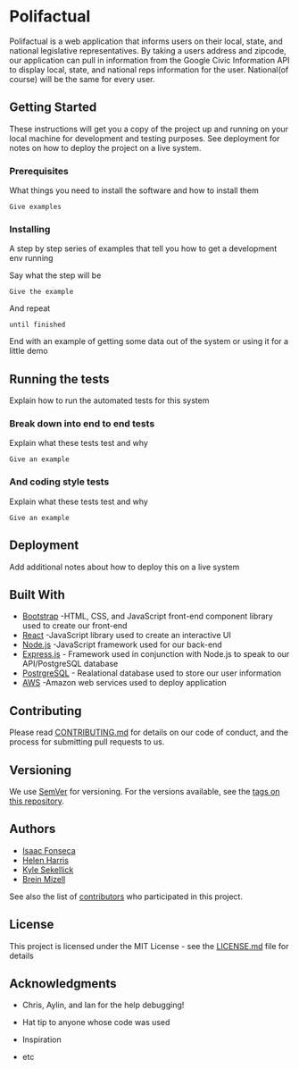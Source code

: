 # Polifactual

Polifactual is a web application that informs users on their local, state, and national legislative representatives. By taking a users address and zipcode, our application can pull in information from the Google Civic Information API to display local, state, and national reps information for the user. National(of course) will be the same for every user.

## Getting Started

These instructions will get you a copy of the project up and running on your local machine for development and testing purposes. See deployment for notes on how to deploy the project on a live system.

### Prerequisites

What things you need to install the software and how to install them

```
Give examples
```

### Installing

A step by step series of examples that tell you how to get a development env running

Say what the step will be

```
Give the example
```

And repeat

```
until finished
```

End with an example of getting some data out of the system or using it for a little demo

## Running the tests

Explain how to run the automated tests for this system

### Break down into end to end tests

Explain what these tests test and why

```
Give an example
```

### And coding style tests

Explain what these tests test and why

```
Give an example
```

## Deployment

Add additional notes about how to deploy this on a live system

## Built With
* [Bootstrap](https://getbootstrap.com/) -HTML, CSS, and JavaScript front-end component library used to create our front-end
* [React](https://reactjs.org/docs/getting-started.html) -JavaScript library used to create an interactive UI
* [Node.js](https://nodejs.org/en/about/) -JavaScript framework used for our back-end
* [Express.js](https://expressjs.com/) - Framework used in conjunction with Node.js to speak to our API/PostgreSQL database
* [PostrgreSQL](https://www.postgresql.org/) - Realational database used to store our user information
* [AWS](https://aws.amazon.com/) -Amazon web services used to deploy application 


## Contributing

Please read [CONTRIBUTING.md](https://gist.github.com/PurpleBooth/b24679402957c63ec426) for details on our code of conduct, and the process for submitting pull requests to us.

## Versioning

We use [SemVer](http://semver.org/) for versioning. For the versions available, see the [tags on this repository](https://github.com/your/project/tags). 

## Authors

* [Isaac Fonseca](www.isaacfonseca.com)
* [Helen Harris]()
* [Kyle Sekellick]()
* [Brein Mizell]()

See also the list of [contributors](https://github.com/your/project/contributors) who participated in this project.

## License

This project is licensed under the MIT License - see the [LICENSE.md](LICENSE.md) file for details

## Acknowledgments

* Chris, Aylin, and Ian for the help debugging!

* Hat tip to anyone whose code was used
* Inspiration
* etc

